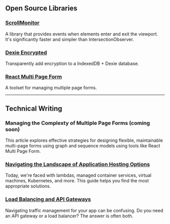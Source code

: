## Open Source Libraries

### [ScrollMonitor](https://github.com/stutrek/scrollmonitor)

A library that provides events when elements enter and exit the viewport. It's significantly faster and simpler than IntersectionObserver.

### [Dexie Encrypted](https://github.com/dfahlander/dexie-encrypted)

Transparently add encryption to a IndexedDB + Dexie database.

### [React Multi Page Form](https://stutrek.github.io/react-multi-page-form/)

A toolset for managing multiple page forms.

----

## Technical Writing

### Managing the Complexty of Multiple Page Forms (coming soon)

This article explores effective strategies for designing flexible, maintainable multi-page forms using graph and sequence models using tools like React Multi Page Form.

### [Navigating the Landscape of Application Hosting Options](https://www.eraser.io/decision-node/navigating-the-complex-landscape-of-application-hosting-options-a-guide-for-decision-makers)

Today, we're faced with lambdas, managed container services, virtual machines, Kubernetes, and more. This guide helps you find the most appropriate solutions.

### [Load Balancing and API Gateways](https://www.eraser.io/decision-node/load-balancing-and-api-gateways)

Navigating traffic management for your app can be confusing. Do you need an API gateway or a load balancer? The answer is often both.